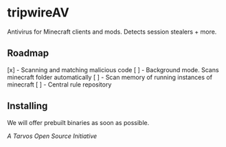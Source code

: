 # tripwireAV
Antivirus for Minecraft clients and mods. Detects session stealers + more.

## Roadmap
[x] - Scanning and matching malicious code
[ ] - Background mode. Scans minecraft folder automatically
[ ] - Scan memory of running instances of minecraft
[ ] - Central rule repository

## Installing
We will offer prebuilt binaries as soon as possible.

*A Tarvos Open Source Initiative*
